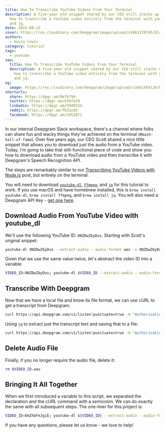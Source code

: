 ```yaml
---
title: How To Transcribe YouTube Videos From Your Terminal
description: A five-year old snippet shared by our CEO still stacks up. Learn
  how to transcribe a YouTube video entirely from the terminal with youtube-dl
  and jq.
date: 2022-08-22
cover: https://res.cloudinary.com/deepgram/image/upload/v1661178745/blog/2022/08/transcribe-youtube-videos-from-terminal/2208-Transcribing-YouTube-Videos-From-Your-Terminal-blog%402x.jpg
authors:
  - kevin-lewis
category: tutorial
tags:
  - youtube
seo:
  title: How To Transcribe YouTube Videos From Your Terminal
  description: A five-year old snippet shared by our CEO still stacks up. Learn
    how to transcribe a YouTube video entirely from the terminal with youtube-dl
    and jq.
og:
  image: https://res.cloudinary.com/deepgram/image/upload/v1661454124/blog/transcribe-youtube-videos-from-terminal/ograph.png
shorturls:
  share: https://dpgr.am/0efb794
  twitter: https://dpgr.am/bf6fe19
  linkedin: https://dpgr.am/59d015d
  reddit: https://dpgr.am/fb31c03
  facebook: https://dpgr.am/2d52871
---
```

In our internal Deepgram Slack workspace, there's a channel where folks can share fun and wacky things they've achieved on the terminal (`#bash-hall-of-fame`). Over five years ago, our CEO Scott shared a nice little snippet that allows you to download just the audio from a YouTube video. Today, I'm going to take that still-functional piece of code and show you how to download audio from a YouTube video and then transcribe it with Deepgram's Speech Recognition API.

The steps are remarkably similar to our [Transcribing YouTube Videos with Node.js](https://blog.deepgram.com/transcribe-youtube-videos-nodejs/) post, but entirely on the terminal.

You will need to download [`youtube-dl`](http://ytdl-org.github.io/youtube-dl/download.html), [`ffmpeg`](http://ffmpeg.org/download.html), and [`jq`](https://stedolan.github.io/jq/) for this tutorial to work. If you use macOS and have homebrew installed, this is `brew install youtube-dl`, `brew install ffmpeg`, and `brew install jq`. You will also need a Deepgram API Key - [get one here](https://console.deepgram.com/signup?jump=keys).

## Download Audio From YouTube Video with youtube_dl

We'll use the following YouTube ID: `9NZDwZbyDus`. Starting with Scott's original snippet:

```bash
youtube-dl 9NZDwZbyDus --extract-audio --audio-format wav -o 9NZDwZbyDus.wav
```

Given that we use the same value twice, let's abstract the video ID into a variable:

```bash
VIDEO_ID=9NZDwZbyDus; youtube-dl $VIDEO_ID --extract-audio --audio-format wav -o $VIDEO_ID.wav
```

## Transcribe With Deepgram

Now that we have a local file and know its file format, we can use cURL to get a transcript from Deepgram:

```bash
curl https://api.deepgram.com/v1/listen?punctuate=true -H "Authorization: Token YOUR_DEEPGRAM_API_KEY" -H "Content-Type: audio/wav" --data-binary @${VIDEO_ID}.wav
```

Using `jq` to extract just the transcript text and saving that to a file:

```bash
curl https://api.deepgram.com/v1/listen?punctuate=true -H "Authorization: Token YOUR_DEEPGRAM_API_KEY" -H "Content-Type: audio/wav" --data-binary @${VIDEO_ID}.wav | jq '.results.channels[0].alternatives[0].transcript' > "$VIDEO_ID.txt"
```

## Delete Audio File

Finally, if you no longer require the audio file, delete it:

```bash
rm $VIDEO_ID.wav
```

## Bringing It All Together

When we first introduced a variable to this script, we separated the declaration and the cURL command with a semicolon. We can do exactly the same with all subsequent steps. The one-liner for this project is:

```bash
VIDEO_ID=EmIhbFeJgiE; youtube-dl ${VIDEO_ID} --extract-audio --audio-format wav -o ${VIDEO_ID}.wav; curl https://api.deepgram.com/v1/listen\?punctuate\=true -H "Authorization: Token YOUR_DEEPGRAM_API_KEY" -H "Content-Type: audio/wav" --data-binary @${VIDEO_ID}.wav | jq '.results.channels[0].alternatives[0].transcript' > "$VIDEO_ID.txt"; rm "$VIDEO_ID.wav"
```

If you have any questions, please let us know - we love to help!